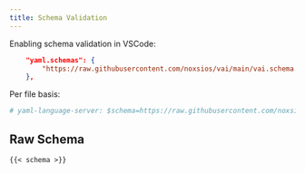 ```yaml
---
title: Schema Validation
---
```


Enabling schema validation in VSCode:

```json {filename=".vscode/settings.json"}
    "yaml.schemas": {
        "https://raw.githubusercontent.com/noxsios/vai/main/vai.schema.json": "vai.yaml",
    },
```

Per file basis:

```yaml {filename="some-task.yaml"}
# yaml-language-server: $schema=https://raw.githubusercontent.com/noxsios/vai/main/vai.schema.json
```

## Raw Schema

```plaintext {filename="vai.schema.json"}
{{< schema >}}
```
